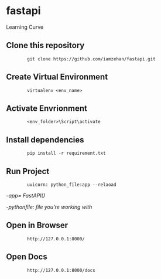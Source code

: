 # fastapi
Learning Curve

## Clone this repository

            git clone https://github.com/iamzehan/fastapi.git
            
## Create Virtual Environment

            virtualenv <env_name>
     
## Activate Envrionment

            <env_folder>\Script\activate

## Install dependencies

            pip install -r requirement.txt
## Run Project
            uvicorn: python_file:app --relaoad
            
  -_app= FastAPI()_
  
  -_pythonfile: file you're working with_

## Open in Browser
            http://127.0.0.1:8000/

## Open Docs
            http://127.0.0.1:8000/docs
